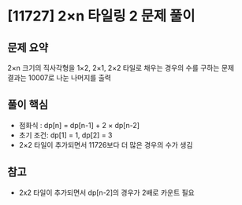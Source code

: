 # [11727] 2×n 타일링 2 문제 풀이

## 문제 요약
2×n 크기의 직사각형을 1×2, 2×1, 2×2 타일로 채우는 경우의 수를 구하는 문제  
결과는 10007로 나눈 나머지를 출력

## 풀이 핵심
- 점화식 : dp[n] = dp[n-1] + 2 × dp[n-2]
- 초기 조건: dp[1] = 1, dp[2] = 3
- 2×2 타일이 추가되면서 11726보다 더 많은 경우의 수가 생김

## 참고
- 2x2 타일이 추가되면서 dp[n-2]의 경우가 2배로 카운트 필요
